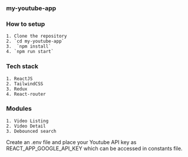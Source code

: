### my-youtube-app  

### How to setup  
    1. Clone the repository  
    2. `cd my-youtube-app`    
    3.  `npm install`    
    4. `npm run start`    

### Tech stack  
    1. ReactJS  
    2. TailwindCSS  
    3. Redux  
    4. React-router  

### Modules  
    1. Video Listing  
    2. Video Detail  
    3. Debounced search  

Create an .env file and place your Youtube API key as REACT_APP_GOOGLE_API_KEY which can be accessed in constants file.

